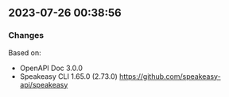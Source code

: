 

## 2023-07-26 00:38:56
### Changes
Based on:
- OpenAPI Doc 3.0.0 
- Speakeasy CLI 1.65.0 (2.73.0) https://github.com/speakeasy-api/speakeasy